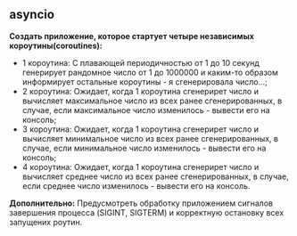 ## asyncio

**Создать приложение, которое стартует четыре независимых короутины(coroutines):**
- 1 короутина:
    С плавающей периодичностью от 1 до 10 секунд генерирует рандомное число от 1 до 1000000
    и каким-то образом информирует остальные короутины - я сгенерировала число...;
- 2 короутина: 
    Ожидает, когда 1 короутина сгенерирет число и вычисляет максимальное число из всех ранее сгенерированных,
    в случае, если максимальное число изменилось - вывести его на консоль;
- 3 короутина:
    Ожидает, когда 1 короутина сгенерирет число и вычисляет минимальное число из всех ранее сгенерированных,
    в случае, если минимальное число изменилось - вывести его на консоль;
- 4 короутина:
    Ожидает, когда 1 короутина сгенерирет число и вычисляет среднее число из всех ранее сгенерированных,
    в случае, если среднее число изменилось - вывести его на консоль.
    
    
**Дополнительно:**
    Предусмотреть обработку приложением сигналов завершения процесса (SIGINT, SIGTERM) 
    и корректную остановку всех запущених роутин.
